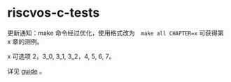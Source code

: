 # riscvos-c-tests

更新通知：make 命令经过优化，使用格式改为　`make all CHAPTER=x` 可获得第 x 章的测例。

x 可选项 2，3_0, 3_1, 3_2，4, 5, 6, 7。

详见 [guide](./guide.md) 。